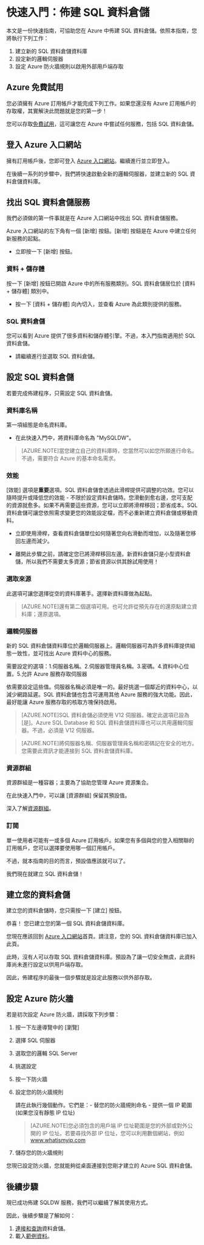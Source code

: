 <properties
   pageTitle="快速入門：佈建 SQL 資料倉儲 | Microsoft Azure"
   description="遵循這些步驟和指導方針來佈建 SQL 資料倉儲。"
   services="sql-data-warehouse"
   documentationCenter="NA"
   authors="jrowlandjones"
   manager="barbkess"
   editor=""/>

<tags
   ms.service="sql-data-warehouse"
   ms.devlang="NA"
   ms.topic="hero-article"
   ms.tgt_pltfrm="NA"
   ms.workload="data-services"
   ms.date="06/23/2015"
   ms.author="JRJ@BigBangData.co.uk;barbkess"/>

# 快速入門：佈建 SQL 資料倉儲 #

本文是一份快速指南，可協助您在 Azure 中佈建 SQL 資料倉儲。依照本指南，您將執行下列工作：

1. 建立新的 SQL 資料倉儲資料庫
2. 設定新的邏輯伺服器
3. 設定 Azure 防火牆規則以啟用外部用戶端存取

## Azure 免費試用 ##
您必須擁有 Azure 訂用帳戶才能完成下列工作。如果您還沒有 Azure 訂用帳戶的存取權，其實解決此問題就是您的第一步！

您可以存取[免費試用][]，這可讓您在 Azure 中嘗試任何服務，包括 SQL 資料倉儲。


## 登入 Azure 入口網站 ##

擁有訂用帳戶後，您即可登入 [Azure 入口網站][]。繼續進行並立即登入。

在後續一系列的步驟中，我們將快速啟動全新的邏輯伺服器，並建立新的 SQL 資料倉儲資料庫。

## 找出 SQL 資料倉儲服務

我們必須做的第一件事就是在 Azure 入口網站中找出 SQL 資料倉儲服務。

Azure 入口網站的左下角有一個 [新增] 按鈕。[新增] 按鈕是在 Azure 中建立任何新服務的起點。

- 立即按一下 [新增] 按鈕。

### 資料 + 儲存體

按一下 [新增] 按鈕已開啟 Azure 中的所有服務類別。SQL 資料倉儲居位於 [資料 + 儲存體] 類別中。

- 按一下 [資料 + 儲存體] 向內切入，並查看 Azure 為此類別提供的服務。

### SQL 資料倉儲

您可以看到 Azure 提供了很多資料和儲存體引擎。不過，本入門指南適用於 SQL 資料倉儲。

- 請繼續進行並選取 SQL 資料倉儲。

## 設定 SQL 資料倉儲

若要完成佈建程序，只需設定 SQL 資料倉儲。


### 資料庫名稱

第一項組態是命名資料庫。



- 在此快速入門中，將資料庫命名為 "MySQLDW"。


> [AZURE.NOTE]當您建立自己的資料庫時，您當然可以如您所願進行命名。不過，需要符合 Azure 的基本命名需求。

### 效能

[效能] 選項是**重要**選項。SQL 資料倉儲會透過此滑桿提供可調整的功效。您可以隨時提升或降低您的效能 - 不限於設定資料倉儲時。您滑動到愈右邊，您可支配的資源就愈多。如果不再需要這些資源，您可以立即將滑桿移回；節省成本。SQL 資料倉儲可讓您依照需求變更您的效能設定檔，而不必重新建立資料倉儲或移動資料。

- 立即使用滑桿，查看資料倉儲單位如何隨著您向右滑動而增加，以及隨著您移回左邊而減少。

- 離開此步驟之前，請確定您已將滑桿移回左邊。新資料倉儲只是小型資料倉儲，所以我們不需要太多資源；節省資源以供其餘試用使用！

### 選取來源

此選項可讓您選擇從空的資料庫著手。選擇新資料庫做為起點。

> [AZURE.NOTE]還有第二個選項可用。也可允許從預先存在的還原點建立資料庫；還原選項。

### 邏輯伺服器

新的 SQL 資料倉儲資料庫位於邏輯伺服器上。邏輯伺服器可為許多資料庫提供組態一致性，並可找出 Azure 資料中心的服務。

需要設定的選項：1.伺服器名稱。2.伺服器管理員名稱。3.密碼。4.資料中心位置。5.允許 Azure 服務存取伺服器

依需要設定這些值。伺服器名稱必須是唯一的。最好挑選一個鄰近的資料中心，以減少網路延遲。SQL 資料倉儲也包含可運用其他 Azure 服務的強大功能。因此，最好能讓 Azure 服務存取的核取方塊保持啟用。

> [AZURE.NOTE]SQL 資料倉儲必須使用 V12 伺服器。確定此選項已設為 [是]。Azure SQL Database 和 SQL 資料倉儲資料庫也可以共用邏輯伺服器。不過，必須是 V12 伺服器。

> [AZURE.NOTE]將伺服器名稱、伺服器管理員名稱和密碼記在安全的地方。您需要此資訊才能連接到 SQL 資料倉儲資料庫。

### 資源群組
資源群組是一種容器；主要為了協助您管理 Azure 資源集合。

在此快速入門中，可以讓 [資源群組] 保留其預設值。

深入了解[資源群組](../azure-portal/resource-group-portal.md)。

### 訂閱
單一使用者可能有一或多個 Azure 訂用帳戶。如果您有多個與您的登入相關聯的訂用帳戶，您可以選擇要使用哪一個訂用帳戶。

不過，就本指南的目的而言，預設值應該就可以了。

我們現在就建立 SQL 資料倉儲！

## 建立您的資料倉儲 ##
建立您的資料倉儲時，您只需按一下 [建立] 按鈕。

恭喜！ 您已建立您的第一個 SQL 資料倉儲資料庫。

您現在應該回到 [Azure 入口網站][]首頁。請注意，您的 SQL 資料倉儲資料庫已加入此頁。


此時，沒有人可以存取 SQL 資料倉儲資料庫。預設為了讓一切安全無虞，此資料庫尚未進行設定以供用戶端存取。

因此，佈建程序的最後一個步驟就是設定此服務以供外部存取。

## 設定 Azure 防火牆 ##

若是初次設定 Azure 防火牆，請採取下列步驟：

1. 按一下左邊導覽中的 [瀏覽]

2. 選擇 SQL 伺服器

3. 選取您的邏輯 SQL Server

4. 挑選設定

5. 按一下防火牆

6. 設定您的防火牆規則

    請在此執行幾個動作。它們是：- 替您的防火牆規則命名 - 提供一個 IP 範圍 (如果您沒有靜態 IP 位址)

    > [AZURE.NOTE]您必須包含的用戶端 IP 位址範圍是您的外部或對外公開的 IP 位址。若要尋找外部 IP 位址，您可以利用數個網站，例如 <a href="http://www.whatismyip.com" target="\_blank">www.whatismyip.com</a>

7. 儲存您的防火牆規則


您現已設定防火牆，您就能夠從桌面連接到您剛才建立的 Azure SQL 資料倉儲。

## 後續步驟

現已成功佈建 SQLDW 服務，我們可以繼續了解其使用方式。

因此，後續步驟是了解如何：

1. [連接和查詢][]資料倉儲。
2. 載入[範例資料]。

<!--Image references-->


<!-- Articles -->
[連接和查詢]: sql-data-warehouse-get-started-connect-query.md
[範例資料]: ./sql-data-warehouse-get-started-load-samples.md

<!--External links-->
[免費試用]: https://azure.microsoft.com/zh-tw/pricing/free-trial/
[Azure 入口網站]: https://portal.azure.com/

<!---HONumber=August15_HO7-->